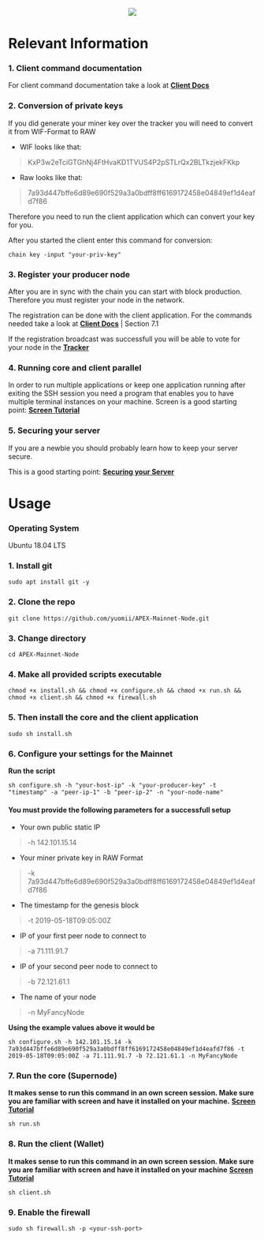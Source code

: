 <p align="center">
  <img src="https://miro.medium.com/max/700/1*2LJyNx4oMtC3WR72rqKIHw.png">
</p>

# Relevant Information

### 1. Client command documentation
For client command documentation take a look at **[Client Docs](https://github.com/APEX-Network/APEX-Blockchain-CLI/blob/dev/CLI%20commands.md)**

### 2. Conversion of private keys
If you did generate your miner key over the tracker you will need to convert it from WIF-Format to RAW
* WIF looks like that:
> KxP3w2eTciGTGhNj4FtHvaKD1TVUS4P2pSTLrQx2BLTkzjekFKkp

* Raw looks like that:
> 7a93d447bffe6d89e690f529a3a0bdff8ff6169172458e04849ef1d4eafd7f86

Therefore you need to run the client application which can convert your key for you.

After you started the client enter this command for conversion:
```console
chain key -input "your-priv-key"
```

### 3. Register your producer node
After you are in sync with the chain you can start with block production. Therefore you must register your node in the network.

The registration can be done with the client application. For the commands needed take a look at **[Client Docs](https://github.com/APEX-Network/APEX-Blockchain-CLI/blob/dev/CLI%20commands.md)** | Section 7.1

If the registration broadcast was successfull you will be able to vote for your node in the **[Tracker](https://tracker.apexnetwork.io)**

### 4. Running core and client parallel
In order to run multiple applications or keep one application running after exiting the SSH session you need a program that enables you to have multiple terminal instances on your machine. Screen is a good starting point:  **[Screen Tutorial](https://linuxize.com/post/how-to-use-linux-screen)**

### 5. Securing your server
If you are a newbie you should probably learn how to keep your server secure. 

This is a good starting point: **[Securing your Server](https://docs.ovh.com/gb/en/vps/tips-for-securing-a-vps)**

# Usage

### Operating System
Ubuntu 18.04 LTS

### 1. Install git
```console
sudo apt install git -y
```

### 2. Clone the repo
```console
git clone https://github.com/yuomii/APEX-Mainnet-Node.git
```

### 3. Change directory
```console
cd APEX-Mainnet-Node
```

### 4. Make all provided scripts executable
```console
chmod +x install.sh && chmod +x configure.sh && chmod +x run.sh && chmod +x client.sh && chmod +x firewall.sh
```

### 5. Then install the core and the client application
```console
sudo sh install.sh
```

### 6. Configure your settings for the Mainnet

**Run the script**
```console
sh configure.sh -h "your-host-ip" -k "your-producer-key" -t "timestamp" -a "peer-ip-1" -b "peer-ip-2" -n "your-node-name"
```

#### You must provide the following parameters for a successfull setup

* Your own public static IP
> -h 142.101.15.14

* Your miner private key in RAW Format
> -k 7a93d447bffe6d89e690f529a3a0bdff8ff6169172458e04849ef1d4eafd7f86

* The timestamp for the genesis block
> -t 2019-05-18T09:05:00Z

* IP of your first peer node to connect to
> -a 71.111.91.7

* IP of your second peer node to connect to
> -b 72.121.61.1

* The name of your node
> -n MyFancyNode

**Using the example values above it would be**
```console
sh configure.sh -h 142.101.15.14 -k 7a93d447bffe6d89e690f529a3a0bdff8ff6169172458e04849ef1d4eafd7f86 -t 2019-05-18T09:05:00Z -a 71.111.91.7 -b 72.121.61.1 -n MyFancyNode
```

### 7. Run the core (Supernode)
**It makes sense to run this command in an own screen session. Make sure you are familiar with screen and have it installed on your machine.** **[Screen Tutorial](https://linuxize.com/post/how-to-use-linux-screen)**
```console
sh run.sh
```

### 8. Run the client (Wallet)
**It makes sense to run this command in an own screen session. Make sure you are familiar with screen and have it installed on your machine** **[Screen Tutorial](https://linuxize.com/post/how-to-use-linux-screen)**
```console
sh client.sh
```

### 9. Enable the firewall
```console
sudo sh firewall.sh -p <your-ssh-port>
```
